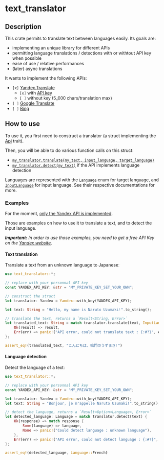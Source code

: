 # text_translator

## Description

This crate permits to translate text between languages easily. Its goals are:

- implementing an unique library for different APIs
- permitting language translations / detections with or withtout API key when possible
- ease of use / relative performances
- (later) async translations

It wants to implement the following APIs:

- `[x]` [Yandex.Translate](https://tech.yandex.com/translate/doc/dg/concepts/about-docpage)
  - `[x]` with [API key](https://translate.yandex.com/developers/keys)
  - `[ ]` without key (5_000 chars/translation max)
- `[ ]` [Google Translate](https://cloud.google.com/translate/docs/)
- `[ ]` [Bing](https://azure.microsoft.com/en-us/services/cognitive-services/translator-text-api/)

## How to use

To use it, you first need to construct a translator (a struct implementing the [Api](https://docs.rs/text-translator/latest/text_translator/trait.Api.html) trait).

Then, you will be able to do various function calls on this struct:

- [`my_translator.translate(my_text, input_language, target_language)`](https://docs.rs/text-translator/latest/text_translator/trait.Api.html#tymethod.translate)
- [`my_translator.detect(my_text)`](https://docs.rs/text-translator/latest/text_translator/trait.ApiDetect.html#tymethod.detect) if the API implements language detection

Languages are represented with the [`Language`](https://docs.rs/text-translator/latest/text_translator/enum.Language.html) enum for target language, and [`InputLanguage`](https://docs.rs/text-translator/latest/text_translator/enum.InputLanguage.html) for input language.
See their respective documentations for more.

### Examples

For the moment, [only the Yandex API is implemented](https://docs.rs/text-translator/latest/text_translator/struct.Yandex.html).

Those are examples on how to use it to translate a text, and to detect the input language.

*__Important:__ In order to use those examples, you need to get a free API Key on the [Yandex website](https://translate.yandex.com/developers/keys)*.

#### Text translation

Translate a text from an unknown language to Japanese:

```rust
use text_translator::*;

// replace with your personnal API key
const YANDEX_API_KEY: &str = "MY_PRIVATE_KEY_SET_YOUR_OWN";

// construct the struct
let translator: Yandex = Yandex::with_key(YANDEX_API_KEY);

let text: String = "Hello, my name is Naruto Uzumaki!".to_string();

// translate the text, returns a `Result<String, Error>`
let translated_text: String = match translator.translate(text, InputLanguage::Automatic, Language::Japanese) {
    Ok(result) => result,
    Err(err) => panic!("API error, could not translate text : {:#?}", err)
};

assert_eq!(translated_text, "こんにちは、鳴門のうずまき!")
```

#### Language detection

Detect the language of a text:

```rust
use text_translator::*;

// replace with your personnal API key
const YANDEX_API_KEY: &str = "MY_PRIVATE_KEY_SET_YOUR_OWN";

let translator: Yandex = Yandex::with_key(YANDEX_API_KEY);
let text: String = "Bonjour, je m'appelle Naruto Uzumaki!".to_string();

// detect the language, returns a `Result<Option<Language>, Error>`
let detected_language: Language = match translator.detect(text) {
    Ok(response) => match response {
        Some(language) => language,
        None => panic!("Could detect language : unknown language"),
    },
    Err(err) => panic!("API error, could not detect language : {:#?}", err)
};

assert_eq!(detected_language, Language::French)
```
